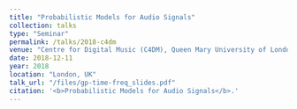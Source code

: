 ```yaml
---
title: "Probabilistic Models for Audio Signals"
collection: talks
type: "Seminar"
permalink: /talks/2018-c4dm
venue: "Centre for Digital Music (C4DM), Queen Mary University of London"
date: 2018-12-11
year: 2018
location: "London, UK"
talk_url: "/files/gp-time-freq_slides.pdf"
citation: '<b>Probabilistic Models for Audio Signals</b>.'
---
```

